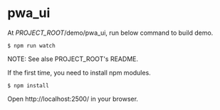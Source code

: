 # pwa_ui

At _PROJECT_ROOT_/demo/pwa_ui, run below command to build demo.
```
$ npm run watch
```
NOTE: See alse PROJECT_ROOT's README.

If the first time, you need to install npm modules.
```
$ npm install
```

Open http://localhost:2500/ in your browser.


